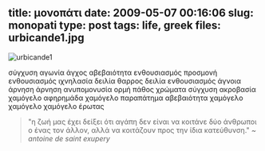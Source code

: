 title: μονοπάτι
date: 2009-05-07 00:16:06
slug: monopati
type: post
tags: life, greek
files: urbicande1.jpg
---

![urbicande1](urbicande1.jpg)

σύγχυση αγωνία άγχος αβεβαιότητα ενθουσιασμός προσμονή ενθουσιασμός ιχνηλασία δειλία θαρρος δειλία ενθουσιασμός άγνοια άρνηση άρνηση ανυπομονυσία ορμή πάθος χρώματα σύγχυση ακροβασία χαμόγελο αφηρημάδα χαμόγελο παραπάτημα αβεβαιότητα χαμόγελο χαμόγελο χαμόγελο έρωτας

> "η ζωή μας έχει δείξει ότι αγάπη δεν είναι να κοιτάνε δύο άνθρωποι ο ένας τον άλλον, αλλά να κοιτάζουν προς την ίδια κατεύθυνση."
_~ antoine de saint exupery_

